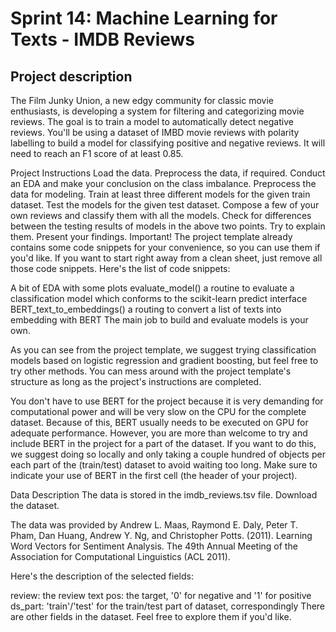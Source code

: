 # Sprint 14: Machine Learning for Texts - IMDB Reviews

## Project description
The Film Junky Union, a new edgy community for classic movie enthusiasts, is developing a system for filtering and categorizing movie reviews. The goal is to train a model to automatically detect negative reviews. You'll be using a dataset of IMBD movie reviews with polarity labelling to build a model for classifying positive and negative reviews. It will need to reach an F1 score of at least 0.85.

Project Instructions
Load the data.
Preprocess the data, if required.
Conduct an EDA and make your conclusion on the class imbalance.
Preprocess the data for modeling.
Train at least three different models for the given train dataset.
Test the models for the given test dataset.
Compose a few of your own reviews and classify them with all the models.
Check for differences between the testing results of models in the above two points. Try to explain them.
Present your findings.
Important! The project template already contains some code snippets for your convenience, so you can use them if you'd like. If you want to start right away from a clean sheet, just remove all those code snippets. Here's the list of code snippets:

A bit of EDA with some plots
evaluate_model()
a routine to evaluate a classification model which conforms to the scikit-learn predict interface
BERT_text_to_embeddings()
a routing to convert a list of texts into embedding with BERT
The main job to build and evaluate models is your own.

As you can see from the project template, we suggest trying classification models based on logistic regression and gradient boosting, but feel free to try other methods. You can mess around with the project template's structure as long as the project's instructions are completed.

You don't have to use BERT for the project because it is very demanding for computational power and will be very slow on the CPU for the complete dataset. Because of this, BERT usually needs to be executed on GPU for adequate performance. However, you are more than welcome to try and include BERT in the project for a part of the dataset. If you want to do this, we suggest doing so locally and only taking a couple hundred of objects per each part of the (train/test) dataset to avoid waiting too long. Make sure to indicate your use of BERT in the first cell (the header of your project).

Data Description
The data is stored in the imdb_reviews.tsv file. Download the dataset.

The data was provided by Andrew L. Maas, Raymond E. Daly, Peter T. Pham, Dan Huang, Andrew Y. Ng, and Christopher Potts. (2011). Learning Word Vectors for Sentiment Analysis. The 49th Annual Meeting of the Association for Computational Linguistics (ACL 2011).

Here's the description of the selected fields:

review: the review text
pos: the target, '0' for negative and '1' for positive
ds_part: 'train'/'test' for the train/test part of dataset, correspondingly
There are other fields in the dataset. Feel free to explore them if you'd like.
